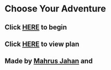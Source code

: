 # Choose Your Adventure

## Click [HERE](situations/start.md) to begin

## Click [HERE](https://docs.google.com/drawings/d/1_S0Ddn2YpDFUu0qU592lhuU31Tz-_WNeHiB_T-U7OlA/edit) to view plan

## Made by [Mahrus Jahan](https://github.com/mahrusj2828) and